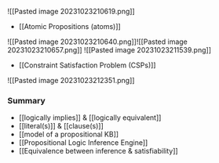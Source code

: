 ![[Pasted image 20231023210619.png]]
- [[Atomic Propositions (atoms)]]

![[Pasted image 20231023210640.png]]![[Pasted image 20231023210657.png]]
![[Pasted image 20231023211539.png]]
- [[Constraint Satisfaction Problem (CSPs)]]

![[Pasted image 20231023212351.png]]

### Summary
- [[logically implies]] & [[logically equivalent]]
- [[literal(s)]] & [[clause(s)]]
- [[model of a propositional KB]]
- [[Propositional Logic Inference Engine]]
- [[Equivalence between inference & satisfiability]]